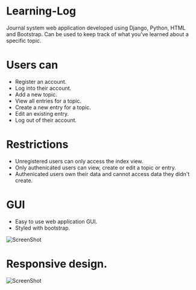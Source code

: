 # Learning-Log
Journal system web application developed using Django, Python, HTML and Bootstrap. Can be used to keep track of what you've learned about a specific topic.

# Users can
* Register an account.
* Log into their account.
* Add a new topic.
* View all entries for a topic.
* Create a new entry for a topic.
* Edit an existing entry.
* Log out of their account.

# Restrictions
* Unregistered users can only access the index view.
* Only authenicated users can view, create or edit a topic or entry.
* Authenicated users own their data and cannot access data they didn't create.

# GUI
* Easy to use web application GUI.
* Styled with bootstrap.

![ScreenShot](learning_log/screenshots/desktop.png)

# Responsive design.
![ScreenShot](learning_log/screenshots/mobile.png)
